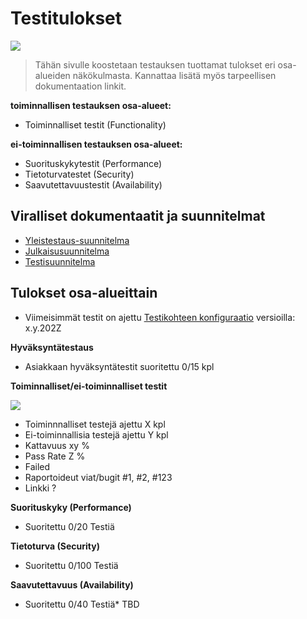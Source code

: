 # Testitulokset

![](https://openclipart.org/image/400px/svg_to_png/189715/fixingabrain.png)

> Tähän sivulle koostetaan testauksen tuottamat tulokset eri osa-alueiden näkökulmasta. 
> Kannattaa lisätä myös tarpeellisen dokumentaation linkit.

**toiminnallisen testauksen osa-alueet:**

* Toiminnalliset testit (Functionality)

**ei-toiminnallisen testauksen osa-alueet:** 

* Suorituskykytestit (Performance)
* Tietoturvatestet (Security)
* Saavutettavuustestit (Availability)

## Viralliset dokumentaatit ja suunnitelmat

* [Yleistestaus-suunnitelma]()
* [Julkaisusuunnitelma]()
* [Testisuunnitelma]()

## Tulokset osa-alueittain 

* Viimeisimmät testit on ajettu [Testikohteen konfiguraatio]() versioilla:  x.y.202Z

**Hyväksyntätestaus**

* Asiakkaan hyväksyntätestit suoritettu 0/15 kpl


**Toiminnalliset/ei-toiminnalliset testit**

![](https://gitlab.labranet.jamk.fi/jamkit/project-templates/opf-core-template-v2/-/raw/master/dokumentit/50-Testaushallinta/Results-demo.PNG?inline=false)

* Toiminnnalliset testejä ajettu X kpl
* Ei-toiminnallisia testejä ajettu Y kpl
* Kattavuus xy %
* Pass Rate Z %
* Failed 
* Raportoideut viat/bugit #1, #2, #123 
* Linkki ?

**Suorituskyky (Performance)**

* Suoritettu 0/20 Testiä

**Tietoturva (Security)** 

* Suoritettu 0/100 Testiä

**Saavutettavuus (Availability)**

* Suoritettu 0/40 Testiä* TBD

